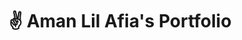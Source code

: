 ---
title: "✌ Aman Lil Afia's Portfolio"
snippet: "Aman Lil Afia is a clinic in Dubai, UAE. The website showcases their services and their team."
isDraft: false
image: {
    src: "/src/assets/project/aman/cover.png",
    alt: "Screenshots of Aman Lil Afia Clinic's Website",
}
category: "Portfolio"
isFeatured: true
tags: [Vanilla JS, PHP, Tailwind]
liveUrl: "https://amanlilafiaclinic.ae/en/"
repoUrl: ""
releaseDate: "2023-10-01 10:00"
---